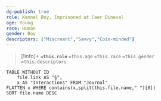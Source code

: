 ```yaml
---
dg-publish: true
role: Kennel Boy, Imprisoned at Caer Dineval
age: Young
race: Human
gender: Boy
descriptors: ["Miscreant","Savvy","Coin-minded"]
---
```


> [!info]+
> **`=this.role`**
> `=this.age` `=this.race` `=this.gender`
> `=this.descriptors` 

```dataview
TABLE WITHOUT ID
	file.link AS "§", 
	x AS "Interactions" FROM "Journal"
FLATTEN x WHERE contains(x,split(this.file.name," ")[0])
SORT file.name DESC
```
